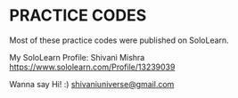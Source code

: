 # PRACTICE CODES
Most of these practice codes were published on SoloLearn.

My SoloLearn Profile: Shivani Mishra
https://www.sololearn.com/Profile/13239039

Wanna say Hi! :)
shivaniuniverse@gmail.com
